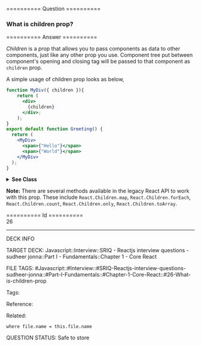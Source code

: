 ========== Question ==========  

### What is children prop?  

========== Answer ==========  

_Children_ is a prop that allows you to pass components as data to other
components, just like any other prop you use. Component tree put between
component's opening and closing tag will be passed to that component as
`children` prop.

A simple usage of children prop looks as below,

```jsx
function MyDiv({ children }){
    return (
      <div>
        {children}
      </div>;
    );
}
export default function Greeting() {
  return (
    <MyDiv>
      <span>{"Hello"}</span>
      <span>{"World"}</span>
    </MyDiv>
  );
}
```

<details><summary><b>See Class</b></summary>

<p>

```jsx
const MyDiv = React.createClass({
    render: function () {
        return <div>{this.props.children}</div>;
    },
});
ReactDOM.render(
    <MyDiv>
        <span>{'Hello'}</span>
        <span>{'World'}</span>
    </MyDiv>,
    node,
);
```

</p>

</details>

**Note:** There are several methods available in the legacy React API to work
with this prop. These include `React.Children.map`, `React.Children.forEach`,
`React.Children.count`, `React.Children.only`, `React.Children.toArray`.

========== Id ==========  
26

---

DECK INFO

TARGET DECK: Javascript::Interview::SRIQ - Reactjs interview questions - sudheer jonna::Part I - Fundamentals::Chapter 1 - Core React

FILE TAGS: #Javascript::#Interview::#SRIQ-Reactjs-interview-questions-sudheer-jonna::#Part-I-Fundamentals::#Chapter-1-Core-React::#26-What-is-children-prop

Tags:

Reference:

Related:

```dataview
where file.name = this.file.name
```
QUESTION STATUS: Safe to store
